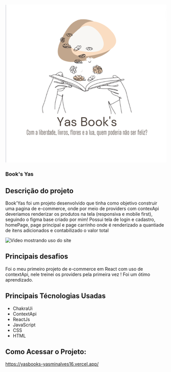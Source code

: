 
<div align="center">
<img src ="./src/assets/logoLivraria.png">
</div>

### Book's Yas

## Descrição do projeto

Book'Yas foi um projeto desenvolvido que tinha como objetivo construir uma pagina de e-commerce, onde por meio de providers com contexApi deveriamos renderizar os produtos na tela (responsiva e mobile first), seguindo o figma base criado por mim! Possui tela de login e cadastro, homePage, page principal e page carrinho onde é renderizado a quantiade de itens adicionados e contabilizado o valor total

<img src="./src/assets/Gravação de tela de 03-08-2022 19:48:52.webm" alt="Video mostrando uso do site" style="width: 500px">

## Principais desafios

Foi o meu primeiro projeto de e-commerce em React com uso de contextApi, nele treinei os providers pela primeira vez ! Foi um ótimo aprendizado.

## Principais Técnologias Usadas

- ChakraUi
- ContextApi
- ReactJs
- JavaScript
- CSS 
- HTML

## Como Acessar o Projeto: 

https://yasbooks-yasminalves16.vercel.app/